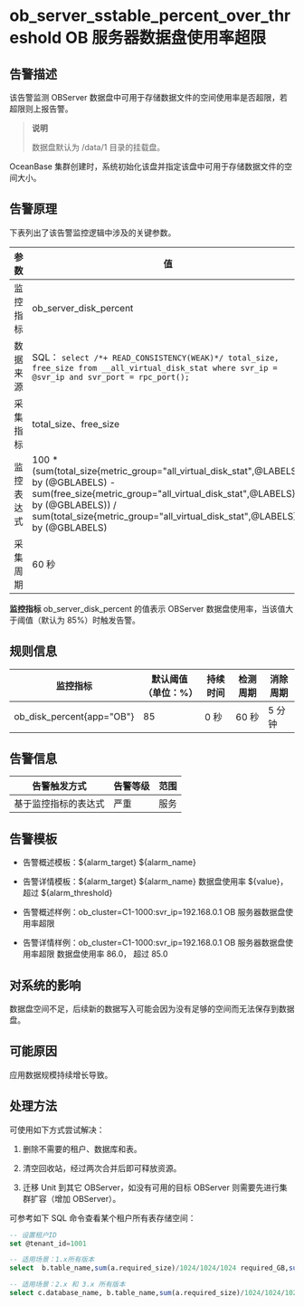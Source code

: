 # ob_server_sstable_percent_over_threshold OB 服务器数据盘使用率超限

## 告警描述

该告警监测 OBServer 数据盘中可用于存储数据文件的空间使用率是否超限，若超限则上报告警。

> **说明**
>
> 数据盘默认为 /data/1 目录的挂载盘。

OceanBase 集群创建时，系统初始化该盘并指定该盘中可用于存储数据文件的空间大小。

## 告警原理

下表列出了该告警监控逻辑中涉及的关键参数。

|  参数   |                                                                                                                         值                                                                                                                          |
|-------|----------------------------------------------------------------------------------------------------------------------------------------------------------------------------------------------------------------------------------------------------|
| 监控指标  | ob_server_disk_percent                                                                                                                                                                                                                             |
| 数据来源  | SQL： ```select /*+ READ_CONSISTENCY(WEAK)*/ total_size, free_size from __all_virtual_disk_stat where svr_ip = @svr_ip and svr_port = rpc_port(); ```                                               |
| 采集指标  | total_size、free_size                                                                                                                                                                                                                               |
| 监控表达式 | 100 \* (sum(total_size{metric_group="all_virtual_disk_stat",@LABELS}) by (@GBLABELS) - sum(free_size{metric_group="all_virtual_disk_stat",@LABELS}) by (@GBLABELS)) / sum(total_size{metric_group="all_virtual_disk_stat",@LABELS}) by (@GBLABELS) |
| 采集周期  | 60 秒                                                                                                                                                                                                                                               |

**监控指标** ob_server_disk_percent 的值表示 OBServer 数据盘使用率，当该值大于阈值（默认为 85%）时触发告警。

## 规则信息

|           监控指标            | 默认阈值（单位：%） | 持续时间 | 检测周期 | 消除周期 |
|---------------------------|------------|------|------|------|
| ob_disk_percent{app="OB"} | 85         | 0 秒  | 60 秒 | 5 分钟 |

## 告警信息

|   告警触发方式   | 告警等级 | 范围 |
|------------|------|----|
| 基于监控指标的表达式 | 严重   | 服务 |

## 告警模板

* 告警概述模板：${alarm_target} ${alarm_name}

* 告警详情模板：${alarm_target} ${alarm_name} 数据盘使用率 ${value}， 超过 ${alarm_threshold}

* 告警概述样例：ob_cluster=C1-1000:svr_ip=192.168.0.1 OB 服务器数据盘使用率超限

* 告警详情样例：ob_cluster=C1-1000:svr_ip=192.168.0.1 OB 服务器数据盘使用率超限 数据盘使用率 86.0， 超过 85.0

## 对系统的影响

数据盘空间不足，后续新的数据写入可能会因为没有足够的空间而无法保存到数据盘。

## 可能原因

应用数据规模持续增长导致。

## 处理方法

可使用如下方式尝试解决：

1. 删除不需要的租户、数据库和表。

2. 清空回收站，经过两次合并后即可释放资源。

3. 迁移 Unit 到其它 OBServer，如没有可用的目标 OBServer 则需要先进行集群扩容（增加 OBServer）。

可参考如下 SQL 命令查看某个租户所有表存储空间：

```sql
-- 设置租户ID
set @tenant_id=1001

-- 适用场景：1.x所有版本
select  b.table_name,sum(a.required_size)/1024/1024/1024 required_GB,sum(row_count) as rows from __all_meta_table a, __all_table b where a.table_id = b.table_id and a.zone = 'zone_name' and a.tenant_id = @tenant_id group by a.table_id order by required_GB desc;

-- 适用场景：2.x 和 3.x 所有版本
select c.database_name, b.table_name,sum(a.required_size)/1024/1024/1024  required_GB,sum(row_count)  as  rows  from  __all_virtual_meta_table  a inner join  __all_virtual_table  b on a.table_id=b.table_id inner join __all_virtual_database c on b.database_id=c.database_id where b.table_type<>5 and a.zone  =  'zone_name'  and  a.tenant_id  = @tenant_id group  by  a.table_id  order  by required_GB  desc;
```
